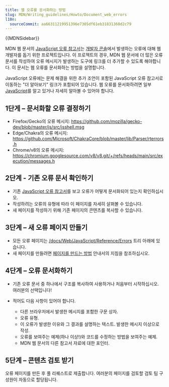 ```yaml
---
title: 웹 오류를 문서화하는 방법
slug: MDN/Writing_guidelines/Howto/Document_web_errors
l10n:
  sourceCommit: aa66311219951396e7305df61eb31831360d2c79
---
```


{{MDNSidebar}}

MDN 웹 문서의 [JavaScript 오류 참고서](/ko/docs/Web/JavaScript/Reference/Errors)는 [개발자 콘솔](https://firefox-source-docs.mozilla.org/devtools-user/web_console/index.html)에서 발생하는 오류에 대해 웹 개발자를 돕기 위한 프로젝트입니다. 이 프로젝트의 경우, MDN 웹 문서에 더 많은 오류 문서를 작성하여 오류 메시지가 발생하는 도구에 링크를 더 추가할 수 있도록 해야합니다. 이 문서는 웹 오류를 문서화하는 방법을 설명합니다.

JavaScript 오류에는 문제 해결을 위한 추가 조언이 포함된 JavaScript 오류 참고서로 이동하는 "더 알아보기" 링크가 포함되어 있습니다. 웹 오류를 문서화하려면 일부 [JavaScript](/ko/docs/Web/JavaScript)를 알고 있거나 자세히 알아볼 수 있어야 합니다.

## 1단게 – 문서화할 오류 결정하기

- Firefox/Gecko의 오류 메시지: <https://github.com/mozilla/gecko-dev/blob/master/js/src/jsshell.msg>
- Edge/Chakra의 오류 메시지: <https://github.com/Microsoft/ChakraCore/blob/master/lib/Parser/rterrors.h>
- Chrome/v8의 오류 메시지: <https://chromium.googlesource.com/v8/v8.git/+/refs/heads/main/src/execution/messages.h>

## 2단계 - 기존 오류 문서 확인하기

- 기존 [JavaScript 오류 참고서](/en-US/docs/Web/JavaScript/Reference/Errors)를 보고 오류가 어떻게 문서화되어 있는지 확인하십시오.
- 작성하려는 오류의 유형에 따라 이 페이지를 자세히 살펴볼 수 있습니다.
- 새 페이지를 작성하기 위해 기존 페이지의 콘텐츠를 복사할 수 있습니다.

## 3단계 – 새 오류 페이지 만들기

- 모든 오류 페이지는 [/docs/Web/JavaScript/Reference/Errors](/en-US/docs/Web/JavaScript/Reference/Errors) 트리 아래에 있습니다.
- 새 페이지를 만들려면 [페이지를 만드는 방법](/en-US/docs/MDN/Writing_guidelines/Howto/Creating_moving_deleting) 안내서의 지침을 참조하십시오.

## 4단계 – 오류 문서화하기

- 기존 오류 문서 중 하나에서 구조를 복사하여 사용하거나 처음부터 시작하십시오. 여러분의 선택입니다!
- 적어도 다음 사항이 있어야 합니다.

  - 다른 브라우저에서 발생한 메시지를 포함한 구문 상자.
  - 오류 유형.
  - 이 오류가 발생한 이유와 그 결과를 설명하는 텍스트. 발생한 메시지 이상으로 작성.
  - 오류를 보여주는 예제(하나 이상!)와 코드를 수정하는 방법을 보여주는 예제.
  - MDN 웹 문서의 다른 참고서 자료에 대한 포인터.

## 5단계 – 콘텐츠 검토 받기

오류 페이지를 만든 후 풀 리퀘스트로 제출합니다. 여러분의 페이지를 검토할 검토 팀 구성원이 자동으로 할당됩니다.
